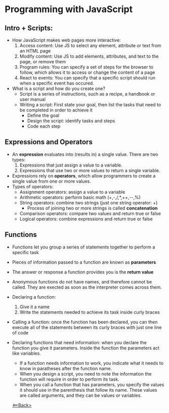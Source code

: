 # Programming with JavaScript

## Intro + Scripts:
- How JavaScript makes web pages more interactive:
  1. Access content: Use JS to select any element, attribute or text from an HTML page
  1. Modify content: Use JS to add elements, attributes, and text to the page, or remove them
  1. Program rules: You can specify a set of steps for the browser to follow, which allows it to access or change the content of a page
  1. React to events: You can specify that a specific script should run when a specific event has occured.
- What is a script and how do you create one?
  - Script is a series of instructions, such as a recipe, a handbook or user manual
  - Writing a script: First state your goal, then list the tasks that need to be completed in order to achieve it
    - Define the goal
    - Design the script: identify tasks and steps
    - Code each step

## Expressions and Operators
- An **expression** evaluates into (results in) a single value. There are two types:
  1. Expressions that just assign a value to a variable.
  1. Expressions that use two or more values to return a single variable.
- Expressions rely on **operators**, which allow programmers to create a single value from one or more values.
- Types of operators:
  - Assignment operators: assign a value to a variable
  - Arithmetic operators: perform basic math (+,-,/,*,++,--,%)
  - String operators: combine two strings (just one string operator: +)
    - Process of joining two or more strings is called **concatenation**
  - Comparison operators: compare two values and return true or false
  - Logical operators: combine expressions and return true or false

## Functions
- Functions let you group a series of statements together to perform a specific task
- Pieces of information passed to a function are known as **parameters**
- The answer or response a function provides you is the **return value**
- Anonymous functions do not have names, and therefore cannot be called. They are exected as soon as the interpreter comes across them. 
- Declaring a function:
  1. Give it a name
  1. Write the statements needed to achieve its task inside curly braces
- Calling a function: once the function has been declared, you can then execute all of the statements between its curly braces with just one line of code
- Declaring functions that need information: when you declare the function you give it parameters. Inside the function the parameters act like variables.
  - If a function needs information to work, you indicate what it needs to know in paratheses after the function name.
  - When you design a script, you need to note the information the function will require in order to perform its task.
  - When you call a function that has parameters, you specify the values it should use in the parenthesis that follow its name. These values are called arguments, and they can be values or variables.


  [<==Back>](README.md)